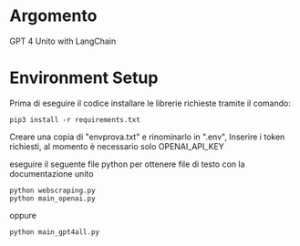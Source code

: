 # Argomento
GPT 4 Unito with LangChain

# Environment Setup
Prima di eseguire il codice installare le librerie richieste tramite il comando:

```shell
pip3 install -r requirements.txt
```
Creare una copia di "envprova.txt" e rinominarlo in ".env",
Inserire i token richiesti, al momento è necessario solo OPENAI_API_KEY

eseguire il seguente file python per ottenere file di testo con la documentazione unito 
```shell
python webscraping.py
python main_openai.py
```
oppure
```shell
python main_gpt4all.py
```